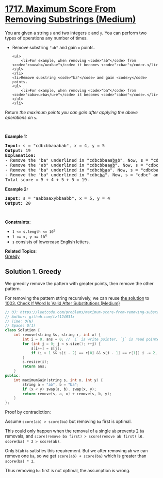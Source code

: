 # [1717. Maximum Score From Removing Substrings (Medium)](https://leetcode.com/problems/maximum-score-from-removing-substrings/)

<p>You are given a string <code>s</code> and two integers <code>x</code> and <code>y</code>. You can perform two types of operations any number of times.</p>

<ul>
	<li>Remove substring <code>"ab"</code> and gain <code>x</code> points.

	<ul>
		<li>For example, when removing <code>"ab"</code> from <code>"c<u>ab</u>xbae"</code> it becomes <code>"cxbae"</code>.</li>
	</ul>
	</li>
	<li>Remove substring <code>"ba"</code> and gain <code>y</code> points.
	<ul>
		<li>For example, when removing <code>"ba"</code> from <code>"cabx<u>ba</u>e"</code> it becomes <code>"cabxe"</code>.</li>
	</ul>
	</li>
</ul>

<p>Return <em>the maximum points you can gain after applying the above operations on</em> <code>s</code>.</p>

<p>&nbsp;</p>
<p><strong>Example 1:</strong></p>

<pre><strong>Input:</strong> s = "cdbcbbaaabab", x = 4, y = 5
<strong>Output:</strong> 19
<strong>Explanation:</strong>
- Remove the "ba" underlined in "cdbcbbaaa<u>ba</u>b". Now, s = "cdbcbbaaab" and 5 points are added to the score.
- Remove the "ab" underlined in "cdbcbbaa<u>ab</u>". Now, s = "cdbcbbaa" and 4 points are added to the score.
- Remove the "ba" underlined in "cdbcb<u>ba</u>a". Now, s = "cdbcba" and 5 points are added to the score.
- Remove the "ba" underlined in "cdbc<u>ba</u>". Now, s = "cdbc" and 5 points are added to the score.
Total score = 5 + 4 + 5 + 5 = 19.</pre>

<p><strong>Example 2:</strong></p>

<pre><strong>Input:</strong> s = "aabbaaxybbaabb", x = 5, y = 4
<strong>Output:</strong> 20
</pre>

<p>&nbsp;</p>
<p><strong>Constraints:</strong></p>

<ul>
	<li><code>1 &lt;= s.length &lt;= 10<sup>5</sup></code></li>
	<li><code>1 &lt;= x, y &lt;= 10<sup>4</sup></code></li>
	<li><code>s</code> consists of lowercase English letters.</li>
</ul>


**Related Topics**:  
[Greedy](https://leetcode.com/tag/greedy/)

## Solution 1. Greedy

We greedily remove the pattern with greater points, then remove the other pattern.

For removing the pattern string recursively, we can reuse [the solution](https://github.com/lzl124631x/LeetCode/blob/master/leetcode/1003.%20Check%20If%20Word%20Is%20Valid%20After%20Substitutions/README.md) to [1003. Check If Word Is Valid After Substitutions (Medium)](https://leetcode.com/problems/check-if-word-is-valid-after-substitutions/)

```cpp
// OJ: https://leetcode.com/problems/maximum-score-from-removing-substrings/
// Author: github.com/lzl124631x
// Time: O(N)
// Space: O(1)
class Solution {
    int remove(string &s, string r, int x) {
        int i = 0, ans = 0; // `i` is write pointer, `j` is read pointer. 
        for (int j = 0; j < s.size(); ++j) {
            s[i++] = s[j];
            if (i > 1 && s[i - 2] == r[0] && s[i - 1] == r[1]) i -= 2, ans += x; // We keep removing pattern string `r` when `r` shows up in the end of written part.
        }
        s.resize(i);
        return ans;
    }
public:
    int maximumGain(string s, int x, int y) {
        string a = "ab", b = "ba";
        if (x < y) swap(a, b), swap(x, y);
        return remove(s, a, x) + remove(s, b, y);
    }
};
```

Proof by contradiction:

Assume `score(ab) > score(ba)` but removing `ba` first is optimal.

This could only happen when the removal of a single `ab` prevents 2 `ba` removals, and `score(remove ba first) > score(remove ab first)` i.e. `score(ba) * 2 > score(ab)`.

Only `b(ab)a` satisfies this requirement. But we after removing `ab` we can remove one `ba`, so we get `score(ab) + score(ba)` which is greater than `score(ba) * 2`.

Thus removing `ba` first is not optimal, the assumption is wrong.
